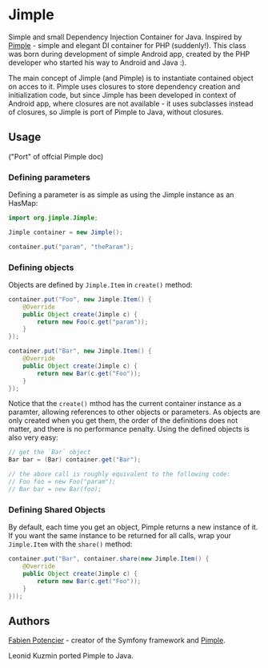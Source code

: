 Jimple
======

Simple and small Dependency Injection Container for Java.
Inspired by [Pimple](http://pimple.sensiolabs.org/) - simple and elegant DI container for PHP (suddenly!). This class 
was born during development of simple Android app, created by the PHP developer who started his way to
Android and Java :).

The main concept of Jimple (and Pimple) is to instantiate contained object on acces to it. Pimple uses closures
to store dependency creation and initialization code, but since Jimple has been developed in context of Android app,
where closures are not available - it uses subclasses instead of closures, so Jimple is port of Pimple to Java, without closures.

## Usage
("Port" of offcial Pimple doc)

### Defining parameters
Defining a parameter is as simple as using the Jimple instance as an HasMap:

```java
import org.jimple.Jimple;

Jimple container = new Jimple();

container.put("param", "theParam");
```

### Defining objects
Objects are defined by `Jimple.Item` in `create()` method:

```java
container.put("Foo", new Jimple.Item() {
	@Override
	public Object create(Jimple c) {
	    return new Foo(c.get("param"));
	}
});

container.put("Bar", new Jimple.Item() {
	@Override
	public Object create(Jimple c) {
	    return new Bar(c.get("Foo"));
	}
});
```
Notice that the `create()` mthod has the current container instance as a paramter, allowing references to other objects or parameters.
As objects are only created when you get them, the order of the definitions does not matter, and there is no performance penalty.
Using the defined objects is also very easy:

```java
// get the `Bar` object
Bar bar = (Bar) container.get("Bar");

// the above call is roughly equivalent to the following code:
// Foo foo = new Foo("param");
// Bar bar = new Bar(foo);
```
### Defining Shared Objects
By default, each time you get an object, Pimple returns a new instance of it. If you want the same instance to be returned for all calls, wrap your `Jimple.Item` with the `share()` method:

```java
container.put("Bar", container.share(new Jimple.Item() {
	@Override
	public Object create(Jimple c) {
	    return new Bar(c.get("Foo"));
	}
}));
```
## Authors
[Fabien Potencier](http://fabien.potencier.org/) - creator of the Symfony framework and [Pimple](http://pimple.sensiolabs.org/).

Leonid Kuzmin ported Pimple to Java.
